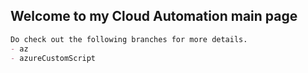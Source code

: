 ## Welcome to my Cloud Automation main page

```markdown
Do check out the following branches for more details.
- az
- azureCustomScript
